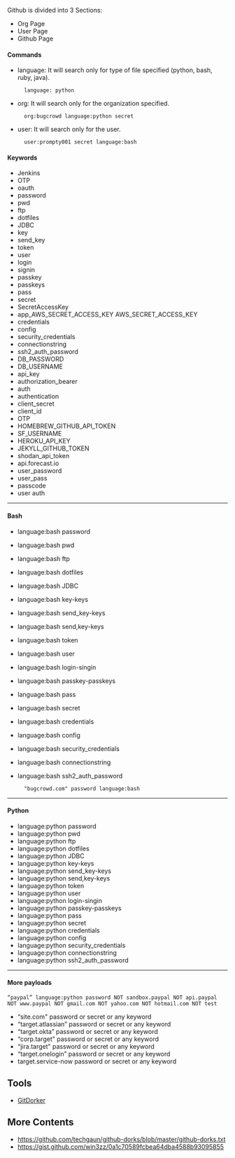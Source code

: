 Github is divided into 3 Sections:

- Org Page
- User Page
- Github Page
#### Commands

- language: It will search only for type of file specified (python, bash, ruby, java).

		language: python

- org: It will search only for the organization specified.

		org:bugcrowd language:python secret

- user: It will search only for the user.

		user:prompty001 secret language:bash

#### Keywords

- Jenkins  
- OTP  
- oauth  
- password  
- pwd  
- ftp  
- dotfiles  
- JDBC  
- key
- send_key
- token  
- user  
- login
- signin
- passkey
- passkeys  
- pass  
- secret  
- SecretAccessKey  
- app_AWS_SECRET_ACCESS_KEY AWS_SECRET_ACCESS_KEY  
- credentials  
- config  
- security_credentials  
- connectionstring  
- ssh2_auth_password  
- DB_PASSWORD
- DB_USERNAME
- api_key
- authorization_bearer
- auth
- authentication
- client_secret
- client_id
- OTP
- HOMEBREW_GITHUB_API_TOKEN
- SF_USERNAME
- HEROKU_API_KEY
- JEKYLL_GITHUB_TOKEN
- shodan_api_token
- api.forecast.io
- user_password
- user_pass
- passcode
- user auth

---
#### Bash

- language:bash password  
- language:bash pwd  
- language:bash ftp  
- language:bash dotfiles  
- language:bash JDBC  
- language:bash key-keys  
- language:bash send_key-keys  
- language:bash send,key-keys  
- language:bash token  
- language:bash user  
- language:bash login-singin  
- language:bash passkey-passkeys  
- language:bash pass  
- language:bash secret  
- language:bash credentials  
- language:bash config  
- language:bash security_credentials  
- language:bash connectionstring  
- language:bash ssh2_auth_password

		"bugcrowd.com" password language:bash

----
#### Python

- language:python password  
- language:python pwd  
- language:python ftp  
- language:python dotfiles  
- language:python JDBC  
- language:python key-keys  
- language:python send_key-keys  
- language:python send,key-keys  
- language:python token  
- language:python user  
- language:python login-singin  
- language:python passkey-passkeys  
- language:python pass  
- language:python secret  
- language:python credentials  
- language:python config  
- language:python security_credentials  
- language:python connectionstring  
- language:python ssh2_auth_password

---

#### More payloads

	“paypal” language:python password NOT sandbox.paypal NOT api.paypal NOT www.paypal NOT gmail.com NOT yahoo.com NOT hotmail.com NOT test

- “site.com" password or secret or any keyword  
- “target.atlassian” password or secret or any keyword  
- “target.okta” password or secret or any keyword  
- “corp.target" password or secret or any keyword  
- “jira.target" password or secret or any keyword  
- “target.onelogin” password or secret or any keyword  
- target.service-now password or secret or any keyword  

## Tools

- [GitDorker]([https://github.com/obheda12/GitDorker](https://github.com/obheda12/GitDorker))

##  More Contents

- https://github.com/techgaun/github-dorks/blob/master/github-dorks.txt
- https://gist.github.com/win3zz/0a1c70589fcbea64dba4588b93095855